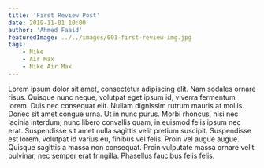 ```yaml
---
title: 'First Review Post'
date: 2019-11-01 10:00
author: 'Ahmed Faaid'
featuredImage: ../../images/001-first-review-img.jpg
tags:
    - Nike
    - Air Max
    - Nike Air Max
---
```


Lorem ipsum dolor sit amet, consectetur adipiscing elit. Nam sodales ornare risus. Quisque nunc neque, volutpat eget ipsum id, viverra fermentum lorem. Duis nec consequat elit. Nullam dignissim rutrum mauris at mollis. Donec sit amet congue urna. Ut in nunc purus. Morbi rhoncus, nisi nec lacinia interdum, nunc libero convallis quam, in euismod felis ipsum nec erat. Suspendisse sit amet nulla sagittis velit pretium suscipit. Suspendisse est lorem, volutpat id varius eu, finibus vel felis. Proin vel augue augue. Quisque sagittis a massa non consequat. Proin vulputate massa ornare velit pulvinar, nec semper erat fringilla. Phasellus faucibus felis felis.
